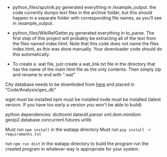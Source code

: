 - python_files/sputnik.py generated everything in /example_output. the code currently dumps text files in the archive folder, but this should happen in a separate folder with corresponding file names, as you’ll see in /example_output.
- python_files/WikiRefGetter.py generated everything in to_parse. The first step of this project will probably be extracting all of the text from the files named index.html. Note that this code does not name the files index.html, as this was done manually. Your downloader code should do this automatically.

- To create a .wat file, just create a wat_link.txt file in the directory that has the name of the main html file as the only contents. Then simply zip and rename to end with ".wat"

City database needs to be downloded from [here](https://dev.maxmind.com/geoip/geoip2/geolite2/) and placed in "Code/Analysis/geo_db"

wget must be installed
npm must be installed
node must be installed (latest version. If you have too early a version you won't be able to build)

python dependencies:
dicttoxml
dateutil.parser
xml.dom.minidom
geoip2.database
concurrent.futures
urllib

Must run ```npm install``` in the watapp directory
Must run ```pip install -r requirements.txt```

run ```npm run dist``` in the watapp directory to build the program
run the created program in whatever way is appropriate for your system.
